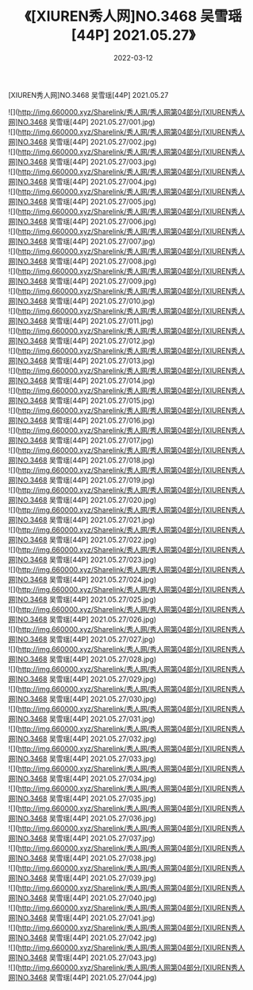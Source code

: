 ﻿---
layout: post
title:  《[XIUREN秀人网]NO.3468 吴雪瑶[44P] 2021.05.27》
date:   2022-03-12
img: http://img.660000.xyz/Sharelink/秀人网/秀人网第04部分/[XIUREN秀人网]NO.3468 吴雪瑶[44P] 2021.05.27/000.jpg
categories: [美女, 清纯, 唯美]
---

[XIUREN秀人网]NO.3468 吴雪瑶[44P] 2021.05.27

 ![](http://img.660000.xyz/Sharelink/秀人网/秀人网第04部分/[XIUREN秀人网]NO.3468 吴雪瑶[44P] 2021.05.27/001.jpg) <br>![](http://img.660000.xyz/Sharelink/秀人网/秀人网第04部分/[XIUREN秀人网]NO.3468 吴雪瑶[44P] 2021.05.27/002.jpg) <br>![](http://img.660000.xyz/Sharelink/秀人网/秀人网第04部分/[XIUREN秀人网]NO.3468 吴雪瑶[44P] 2021.05.27/003.jpg) <br>![](http://img.660000.xyz/Sharelink/秀人网/秀人网第04部分/[XIUREN秀人网]NO.3468 吴雪瑶[44P] 2021.05.27/004.jpg) <br>![](http://img.660000.xyz/Sharelink/秀人网/秀人网第04部分/[XIUREN秀人网]NO.3468 吴雪瑶[44P] 2021.05.27/005.jpg) <br>![](http://img.660000.xyz/Sharelink/秀人网/秀人网第04部分/[XIUREN秀人网]NO.3468 吴雪瑶[44P] 2021.05.27/006.jpg) <br>![](http://img.660000.xyz/Sharelink/秀人网/秀人网第04部分/[XIUREN秀人网]NO.3468 吴雪瑶[44P] 2021.05.27/007.jpg) <br>![](http://img.660000.xyz/Sharelink/秀人网/秀人网第04部分/[XIUREN秀人网]NO.3468 吴雪瑶[44P] 2021.05.27/008.jpg) <br>![](http://img.660000.xyz/Sharelink/秀人网/秀人网第04部分/[XIUREN秀人网]NO.3468 吴雪瑶[44P] 2021.05.27/009.jpg) <br>![](http://img.660000.xyz/Sharelink/秀人网/秀人网第04部分/[XIUREN秀人网]NO.3468 吴雪瑶[44P] 2021.05.27/010.jpg) <br>![](http://img.660000.xyz/Sharelink/秀人网/秀人网第04部分/[XIUREN秀人网]NO.3468 吴雪瑶[44P] 2021.05.27/011.jpg) <br>![](http://img.660000.xyz/Sharelink/秀人网/秀人网第04部分/[XIUREN秀人网]NO.3468 吴雪瑶[44P] 2021.05.27/012.jpg) <br>![](http://img.660000.xyz/Sharelink/秀人网/秀人网第04部分/[XIUREN秀人网]NO.3468 吴雪瑶[44P] 2021.05.27/013.jpg) <br>![](http://img.660000.xyz/Sharelink/秀人网/秀人网第04部分/[XIUREN秀人网]NO.3468 吴雪瑶[44P] 2021.05.27/014.jpg) <br>![](http://img.660000.xyz/Sharelink/秀人网/秀人网第04部分/[XIUREN秀人网]NO.3468 吴雪瑶[44P] 2021.05.27/015.jpg) <br>![](http://img.660000.xyz/Sharelink/秀人网/秀人网第04部分/[XIUREN秀人网]NO.3468 吴雪瑶[44P] 2021.05.27/016.jpg) <br>![](http://img.660000.xyz/Sharelink/秀人网/秀人网第04部分/[XIUREN秀人网]NO.3468 吴雪瑶[44P] 2021.05.27/017.jpg) <br>![](http://img.660000.xyz/Sharelink/秀人网/秀人网第04部分/[XIUREN秀人网]NO.3468 吴雪瑶[44P] 2021.05.27/018.jpg) <br>![](http://img.660000.xyz/Sharelink/秀人网/秀人网第04部分/[XIUREN秀人网]NO.3468 吴雪瑶[44P] 2021.05.27/019.jpg) <br>![](http://img.660000.xyz/Sharelink/秀人网/秀人网第04部分/[XIUREN秀人网]NO.3468 吴雪瑶[44P] 2021.05.27/020.jpg) <br>![](http://img.660000.xyz/Sharelink/秀人网/秀人网第04部分/[XIUREN秀人网]NO.3468 吴雪瑶[44P] 2021.05.27/021.jpg) <br>![](http://img.660000.xyz/Sharelink/秀人网/秀人网第04部分/[XIUREN秀人网]NO.3468 吴雪瑶[44P] 2021.05.27/022.jpg) <br>![](http://img.660000.xyz/Sharelink/秀人网/秀人网第04部分/[XIUREN秀人网]NO.3468 吴雪瑶[44P] 2021.05.27/023.jpg) <br>![](http://img.660000.xyz/Sharelink/秀人网/秀人网第04部分/[XIUREN秀人网]NO.3468 吴雪瑶[44P] 2021.05.27/024.jpg) <br>![](http://img.660000.xyz/Sharelink/秀人网/秀人网第04部分/[XIUREN秀人网]NO.3468 吴雪瑶[44P] 2021.05.27/025.jpg) <br>![](http://img.660000.xyz/Sharelink/秀人网/秀人网第04部分/[XIUREN秀人网]NO.3468 吴雪瑶[44P] 2021.05.27/026.jpg) <br>![](http://img.660000.xyz/Sharelink/秀人网/秀人网第04部分/[XIUREN秀人网]NO.3468 吴雪瑶[44P] 2021.05.27/027.jpg) <br>![](http://img.660000.xyz/Sharelink/秀人网/秀人网第04部分/[XIUREN秀人网]NO.3468 吴雪瑶[44P] 2021.05.27/028.jpg) <br>![](http://img.660000.xyz/Sharelink/秀人网/秀人网第04部分/[XIUREN秀人网]NO.3468 吴雪瑶[44P] 2021.05.27/029.jpg) <br>![](http://img.660000.xyz/Sharelink/秀人网/秀人网第04部分/[XIUREN秀人网]NO.3468 吴雪瑶[44P] 2021.05.27/030.jpg) <br>![](http://img.660000.xyz/Sharelink/秀人网/秀人网第04部分/[XIUREN秀人网]NO.3468 吴雪瑶[44P] 2021.05.27/031.jpg) <br>![](http://img.660000.xyz/Sharelink/秀人网/秀人网第04部分/[XIUREN秀人网]NO.3468 吴雪瑶[44P] 2021.05.27/032.jpg) <br>![](http://img.660000.xyz/Sharelink/秀人网/秀人网第04部分/[XIUREN秀人网]NO.3468 吴雪瑶[44P] 2021.05.27/033.jpg) <br>![](http://img.660000.xyz/Sharelink/秀人网/秀人网第04部分/[XIUREN秀人网]NO.3468 吴雪瑶[44P] 2021.05.27/034.jpg) <br>![](http://img.660000.xyz/Sharelink/秀人网/秀人网第04部分/[XIUREN秀人网]NO.3468 吴雪瑶[44P] 2021.05.27/035.jpg) <br>![](http://img.660000.xyz/Sharelink/秀人网/秀人网第04部分/[XIUREN秀人网]NO.3468 吴雪瑶[44P] 2021.05.27/036.jpg) <br>![](http://img.660000.xyz/Sharelink/秀人网/秀人网第04部分/[XIUREN秀人网]NO.3468 吴雪瑶[44P] 2021.05.27/037.jpg) <br>![](http://img.660000.xyz/Sharelink/秀人网/秀人网第04部分/[XIUREN秀人网]NO.3468 吴雪瑶[44P] 2021.05.27/038.jpg) <br>![](http://img.660000.xyz/Sharelink/秀人网/秀人网第04部分/[XIUREN秀人网]NO.3468 吴雪瑶[44P] 2021.05.27/039.jpg) <br>![](http://img.660000.xyz/Sharelink/秀人网/秀人网第04部分/[XIUREN秀人网]NO.3468 吴雪瑶[44P] 2021.05.27/040.jpg) <br>![](http://img.660000.xyz/Sharelink/秀人网/秀人网第04部分/[XIUREN秀人网]NO.3468 吴雪瑶[44P] 2021.05.27/041.jpg) <br>![](http://img.660000.xyz/Sharelink/秀人网/秀人网第04部分/[XIUREN秀人网]NO.3468 吴雪瑶[44P] 2021.05.27/042.jpg) <br>![](http://img.660000.xyz/Sharelink/秀人网/秀人网第04部分/[XIUREN秀人网]NO.3468 吴雪瑶[44P] 2021.05.27/043.jpg) <br>![](http://img.660000.xyz/Sharelink/秀人网/秀人网第04部分/[XIUREN秀人网]NO.3468 吴雪瑶[44P] 2021.05.27/044.jpg) <br>